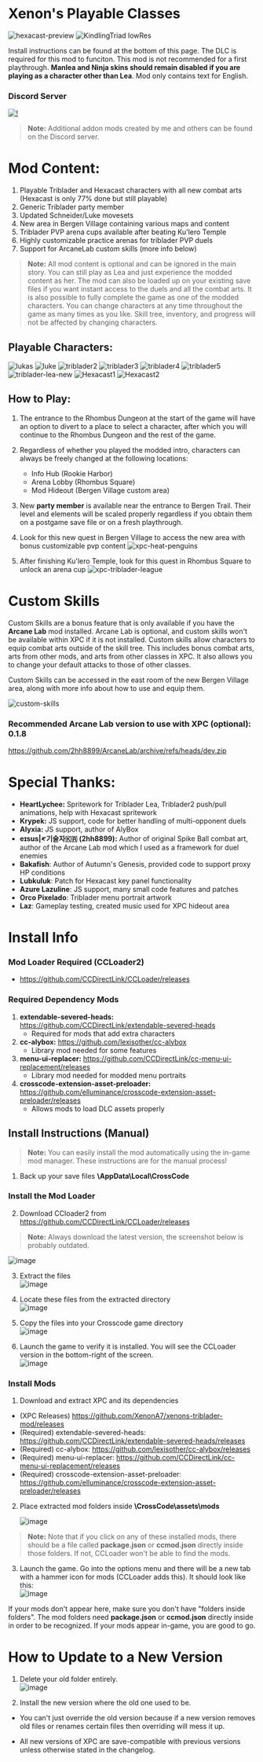 # Xenon's Playable Classes
![hexacast-preview](https://github.com/user-attachments/assets/2a18ca80-29b9-4816-beb5-44a23220a34a) ![KindlingTriad lowRes](https://github.com/user-attachments/assets/bc8e3667-71ee-4597-9d3d-0b26fe83e089)

Install instructions can be found at the bottom of this page. The DLC is required for this mod to funciton. This mod is not recommended for a first playthrough. **Manlea and Ninja skins should remain disabled if you are playing as a character other than Lea**. Mod only contains text for English.

### **Discord Server**
[![!](https://invidget.switchblade.xyz/CsfUk9vpFq)](https://discord.gg/CsfUk9vpFq)

>**Note:** Additional addon mods created by me and others can be found on the Discord server.

# **Mod Content:**
1. Playable Triblader and Hexacast characters with all new combat arts (Hexacast is only 77% done but still playable)
2. Generic Triblader party member
3. Updated Schneider/Luke movesets
4. New area in Bergen Village containing various maps and content
5. Triblader PVP arena cups available after beating Ku'lero Temple
6. Highly customizable practice arenas for triblader PVP duels
7. Support for ArcaneLab custom skills (more info below)

>**Note:** All mod content is optional and can be ignored in the main story. You can still play as Lea and just experience the modded content as her. The mod can also be loaded up on your existing save files if you want instant access to the duels and all the combat arts. It is also possible to fully complete the game as one of the modded characters. You can change characters at any time throughout the game as many times as you like. Skill tree, inventory, and progress will not be affected by changing characters.

## **Playable Characters:** 

![lukas](https://user-images.githubusercontent.com/105614278/168503144-55fa2d1a-5602-439e-8ad8-2060d2135628.gif)
![luke](https://user-images.githubusercontent.com/105614278/168503143-488ff957-1f98-4fc0-ab81-784579f945d0.gif)
![triblader2](https://user-images.githubusercontent.com/105614278/168503145-8b3ab338-4a08-4805-9160-0d64200e74ec.gif)
![triblader3](https://user-images.githubusercontent.com/105614278/168503467-896c5082-e2bc-4640-9a85-651c878634d2.gif)
![triblader4](https://user-images.githubusercontent.com/105614278/168503633-d4a825cb-7f82-4b6b-a6fc-4e471e74ad31.gif)
![triblader5](https://user-images.githubusercontent.com/105614278/168504082-661b6b87-e9b3-42ef-8192-603a01f0f1ca.gif)
![triblader-lea-new](https://github.com/user-attachments/assets/b6ff2e00-5c4a-41ee-94c5-6e28fe33e631)
![Hexacast1](https://github.com/user-attachments/assets/e083a9c0-6b50-4cba-8ab3-31bb22e5ef68)
![Hexacast2](https://github.com/user-attachments/assets/9c7f862b-c225-4935-a4d6-e99ef1381f5a)

## **How to Play:**
1. The entrance to the Rhombus Dungeon at the start of the game will have an option to divert to a place to select a character, after which you will continue to the Rhombus Dungeon and the rest of the game.
2. Regardless of whether you played the modded intro, characters can always be freely changed at the following locations:
   * Info Hub (Rookie Harbor)
   * Arena Lobby (Rhombus Square)
   * Mod Hideout (Bergen Village custom area)
3. New **party member** is available near the entrance to Bergen Trail. Their level and elements will be scaled properly regardless if you obtain them on a postgame save file or on a fresh playthrough.
4. Look for this new quest in Bergen Village to access the new area with bonus customizable pvp content
   ![xpc-heat-penguins](https://github.com/user-attachments/assets/b0a69c2c-fe17-4313-9ea7-52b5b82a5850)

5. After finishing Ku'lero Temple, look for this quest in Rhombus Square to unlock an arena cup
   ![xpc-triblader-league](https://github.com/user-attachments/assets/315ef6db-51e6-421a-9029-2c15338f0a98)

# Custom Skills
Custom Skills are a bonus feature that is only available if you have the **Arcane Lab** mod installed. Arcane Lab is optional, and custom skills won't be available within XPC if it is not installed. Custom skills allow characters to equip combat arts outside of the skill tree. This includes bonus combat arts, arts from other mods, and arts from other classes in XPC. It also allows you to change your default attacks to those of other classes.

Custom Skills can be accessed in the east room of the new Bergen Village area, along with more info about how to use and equip them.

![custom-skills](https://github.com/user-attachments/assets/a0cfce97-4635-40b1-b3c8-de6033fb64d7)

### Recommended Arcane Lab version to use with XPC (optional): 0.1.8
https://github.com/2hh8899/ArcaneLab/archive/refs/heads/dev.zip

# **Special Thanks:**
- **HeartLychee:** Spritework for Triblader Lea, Triblader2 push/pull animations, help with Hexacast spritework
- **Krypek:** JS support, code for better handling of multi-opponent duels
- **Alyxia:** JS support, author of AlyBox
- **eɪsus|𐤀기술자🇰🇷 (2hh8899):** Author of original Spike Ball combat art, author of the Arcane Lab mod which I used as a framework for duel enemies
- **Bakafish**: Author of Autumn's Genesis, provided code to support proxy HP conditions
- **Lubkuluk**: Patch for Hexacast key panel functionality
- **Azure Lazuline**: JS support, many small code features and patches
- **Orco Pixelado**: Triblader menu portrait artwork
- **Laz**: Gameplay testing, created music used for XPC hideout area

# Install Info
### **Mod Loader Required (CCLoader2)**
* https://github.com/CCDirectLink/CCLoader/releases
### **Required Dependency Mods**
1. **extendable-severed-heads:** https://github.com/CCDirectLink/extendable-severed-heads  
   * Required for mods that add extra characters
2. **cc-alybox:** https://github.com/lexisother/cc-alybox
   * Library mod needed for some features
3. **menu-ui-replacer:** https://github.com/CCDirectLink/cc-menu-ui-replacement/releases
   * Library mod needed for modded menu portraits
4. **crosscode-extension-asset-preloader:** https://github.com/elluminance/crosscode-extension-asset-preloader/releases
   * Allows mods to load DLC assets properly
  
## Install Instructions (Manual)
>**Note:** You can easily install the mod automatically using the in-game mod manager. These instructions are for the manual process!
1. Back up your save files **\AppData\Local\CrossCode**

### Install the Mod Loader
2. Download CCloader2 from https://github.com/CCDirectLink/CCLoader/releases
>**Note:** Always download the latest version, the screenshot below is probably outdated.

![image](https://user-images.githubusercontent.com/105614278/179910752-49fb02fd-87d4-43fb-8853-c1794925c223.png)

3. Extract the files  
![image](https://user-images.githubusercontent.com/105614278/179910853-0a511c33-a559-4e85-82ee-83e210ee3d83.png)

4. Locate these files from the extracted directory  
![image](https://user-images.githubusercontent.com/105614278/179910937-8c62ce97-f062-41c0-90b0-685c483e3de9.png)

5. Copy the files into your Crosscode game directory  
![image](https://user-images.githubusercontent.com/105614278/179911026-a895f1f7-7dfa-406a-8e94-8d4fc9e5bc62.png)

6. Launch the game to verify it is installed. You will see the CCLoader version in the bottom-right of the screen.  
![image](https://user-images.githubusercontent.com/105614278/179911121-3f74421f-251a-462a-8172-aae6314d840f.png)

### Install Mods
1. Download and extract XPC and its dependencies
- (XPC Releases) https://github.com/XenonA7/xenons-triblader-mod/releases  
- (Required) extendable-severed-heads: https://github.com/CCDirectLink/extendable-severed-heads/releases  
- (Required) cc-alybox: https://github.com/lexisother/cc-alybox/releases
- (Required) menu-ui-replacer: https://github.com/CCDirectLink/cc-menu-ui-replacement/releases
- (Required) crosscode-extension-asset-preloader: https://github.com/elluminance/crosscode-extension-asset-preloader/releases

2. Place extracted mod folders inside **\CrossCode\assets\mods**  

   ![image](https://github.com/user-attachments/assets/7c4bf606-5e2b-40fe-b3c9-685e13392a1b)

>**Note:** Note that if you click on any of these installed mods, there should be a file called **package.json** or **ccmod.json** directly inside those folders. If not, CCLoader won't be able to find the mods.

3. Launch the game. Go into the options menu and there will be a new tab with a hammer icon for mods (CCLoader adds this). It should look like this:  
   ![image](https://github.com/user-attachments/assets/3b3a0108-9bed-4c52-be08-23ecc9b44f82)


If your mods don't appear here, make sure you don't have "folders inside folders". The mod folders need **package.json** or **ccmod.json** directly inside in order to be recognized. If your mods appear in-game, you are good to go.

# How to Update to a New Version
1. Delete your old folder entirely.  
![image](https://github.com/user-attachments/assets/b1ad2d8b-7e84-434d-847f-d5bf43bf7d5a)

2. Install the new version where the old one used to be.

* You can't just override the old version because if a new version removes old files or renames certain files then overriding will mess it up.

* All new versions of XPC are save-compatible with previous versions unless otherwise stated in the changelog.
